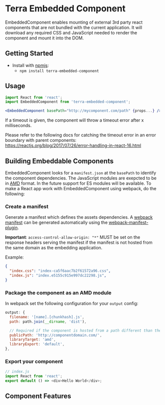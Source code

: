 # Terra Embedded Component

EmbeddedComponent enables mounting of external 3rd party react components that
are not bundled with the current application.  It will download any required
CSS and JavaScript needed to render the component and mount it into the DOM.

## Getting Started

- Install with [npmjs](https://www.npmjs.com):
  - `npm install terra-embedded-component`

## Usage

```jsx
import React from 'react';
import EmbeddedComponent from 'terra-embedded-component';

<EmbeddedComponent basePath="http://mycomponent.com/path" {props...} />
```
If a timeout is given, the component will throw a timeout error after x milliseconds.

Please refer to the following docs for catching the timeout error in an error boundary with parent components: https://reactjs.org/blog/2017/07/26/error-handling-in-react-16.html

## Building Embeddable Components

EmbeddedComponent looks for a `manifest.json` at the `basePath` to identify the component dependencies.
The JavaScript modules are exepcted to be in [AMD](https://en.wikipedia.org/wiki/Asynchronous_module_definition) format.
In the future support for ES modules will be available. To make a React app work with EmbeddedComponent using webpack, do the following:

### Create a manifest
Generate a manifest which defines the assets dependencies. A [webpack manifest](https://webpack.js.org/guides/output-management/#the-manifest) can be generated automatically using the [webpack-manifest-plugin](https://github.com/danethurber/webpack-manifest-plugin).

**Important**: `access-control-allow-origin: "*"` MUST be set on the response headers
serving the manifest if the manifest is not hosted from the same domain as the embedding application.


Example:

```json
{
  "index.css": "index-ca5f6aac7b2f61572a96.css",
  "index.js": "index.e5155c915e997dc22298.js",
}
```

### Package the component as an AMD module
In webpack set the following configuration for your `output` config:

```js
output: {
  filename: '[name].[chunkhash].js',
  path: path.join(__dirname, 'dist'),

  // Required if the component is hosted from a path different than the embedding script file.
  publicPath: 'http://componentdomain.com/',
  libraryTarget: 'amd',
  libraryExport: 'default',
},
```

### Export your component

```js
// index.js
import React from 'react';
export default () => <div>Hello World</div>;
```

## Component Features

<!-- Uncomment supported features.
 * [Cross-Browser Support](https://github.com/cerner/terra-core/wiki/Component-Features#cross-browser-support)
 * [Responsive Support](https://github.com/cerner/terra-core/wiki/Component-Features#responsive-support)
 * [Mobile Support](https://github.com/cerner/terra-core/wiki/Component-Features#mobile-support)
 * [Internationalization Support](https://github.com/cerner/terra-core/wiki/Component-Features#internationalization-i18n-support)
 * [Localization Support](https://github.com/cerner/terra-core/wiki/Component-Features#localization-support)
 * [LTR/RTL Support](https://github.com/cerner/terra-core/wiki/Component-Features#ltr--rtl-support)
 -->
